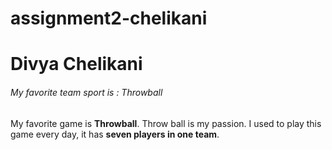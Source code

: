 # assignment2-chelikani
# Divya Chelikani
###### My favorite team sport is : Throwball
 My favorite game is **Throwball**. Throw ball is my passion. I used to play this game every day, it has **seven players in one team**.